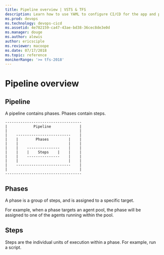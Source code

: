 ```yaml
---
title: Pipeline overview | VSTS & TFS    
description: Learn how to use YAML to configure CI/CD for the app and platform of your choice.
ms.prod: devops
ms.technology: devops-cicd
ms.assetid: 4e782159-ca47-43ae-bd38-36cec8de3e0d
ms.manager: douge
ms.author: alewis
author: ericsciple
ms.reviewer: macoope
ms.date: 07/17/2018
ms.topic: reference
monikerRange: '>= tfs-2018'
---
```


# Pipeline overview

## Pipeline

A pipeline contains phases. Phases contain steps.

```
-----------------------------------
|            Pipeline             |
|                                 |
|    -------------------------    |
|    |        Phases         |    |
|    |                       |    |
|    |    ---------------    |    |
|    |    |    Steps    |    |    |
|    |    ---------------    |    |
|    |                       |    |
|    -------------------------    |
|                                 |
-----------------------------------
```

<!-- A pipeline contains stages. Stages contain jobs. Jobs contain steps.

```
---------------------------------------------
|                 Pipeline                  |
|                                           |
|    -----------------------------------    |
|    |             Stages              |    |
|    |                                 |    |
|    |    -------------------------    |    |
|    |    |         Jobs          |    |    |
|    |    |                       |    |    |
|    |    |    ---------------    |    |    |
|    |    |    |    Steps    |    |    |    |
|    |    |    ---------------    |    |    |
|    |    |                       |    |    |
|    |    -------------------------    |    |
|    |                                 |    |
|    -----------------------------------    |
|                                           |
---------------------------------------------
```

## Stages

Stages provide a logical boundary within the pipeline.

The stage boundary allows:
- Manual checkpoints or approvals between stages
- Reporting on high level results (email notifications, build badges) -->

## Phases

A phase is a group of steps, and is assigned to a specific target.

For example, when a phase targets an agent pool, the phase will be assigned to one of the agents running within the pool.

## Steps

Steps are the individual units of execution within a phase. For example, run a script.
